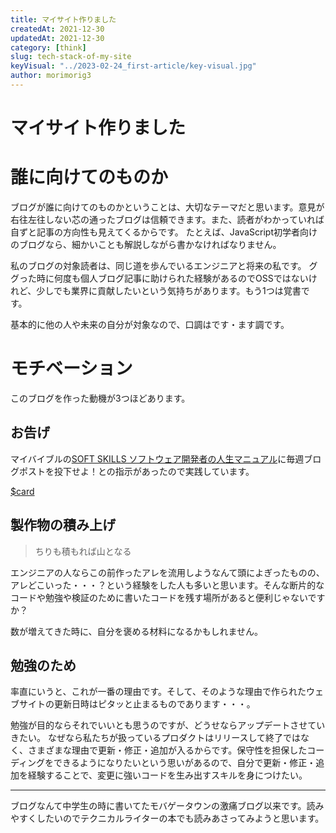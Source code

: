 ```yaml
---
title: マイサイト作りました
createdAt: 2021-12-30
updatedAt: 2021-12-30
category: [think]
slug: tech-stack-of-my-site
keyVisual: "../2023-02-24_first-article/key-visual.jpg"
author: morimorig3
---
```


# マイサイト作りました

# 誰に向けてのものか

ブログが誰に向けてのものかということは、大切なテーマだと思います。意見が右往左往しない芯の通ったブログは信頼できます。また、読者がわかっていれば自ずと記事の方向性も見えてくるからです。
たとえば、JavaScript初学者向けのブログなら、細かいことも解説しながら書かなければなりません。

私のブログの対象読者は、同じ道を歩んでいるエンジニアと将来の私です。
ググった時に何度も個人ブログ記事に助けられた経験があるのでOSSではないけれど、少しでも業界に貢献したいという気持ちがあります。もう1つは覚書です。

基本的に他の人や未来の自分が対象なので、口調はです・ます調です。

# モチベーション

このブログを作った動機が3つほどあります。

## お告げ

マイバイブルの[SOFT SKILLS ソフトウェア開発者の人生マニュアル](https://amzn.to/3sDiyLw)に毎週ブログポストを投下せよ！との指示があったので実践しています。

[$card](https://amzn.to/3sDiyLw)

## 製作物の積み上げ

> ちりも積もれば山となる

エンジニアの人ならこの前作ったアレを流用しようなんて頭によぎったものの、アレどこいった・・・？という経験をした人も多いと思います。そんな断片的なコードや勉強や検証のために書いたコードを残す場所があると便利じゃないですか？

数が増えてきた時に、自分を褒める材料になるかもしれません。

## 勉強のため

率直にいうと、これが一番の理由です。そして、そのような理由で作られたウェブサイトの更新日時はピタッと止まるものであります・・・。

勉強が目的ならそれでいいとも思うのですが、どうせならアップデートさせていきたい。
なぜなら私たちが扱っているプロダクトはリリースして終了ではなく、さまざまな理由で更新・修正・追加が入るからです。保守性を担保したコーディングをできるようになりたいという思いがあるので、自分で更新・修正・追加を経験することで、変更に強いコードを生み出すスキルを身につけたい。

---

ブログなんて中学生の時に書いてたモバゲータウンの激痛ブログ以来です。読みやすくしたいのでテクニカルライターの本でも読みあさってみようと思います。